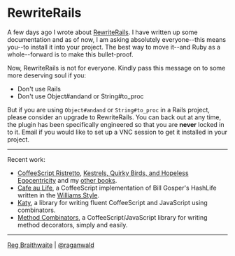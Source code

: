 RewriteRails
===

A few days ago I wrote about [RewriteRails](http://github.com/raganwald-deprecated/rewrite_rails/tree/master "raganwald's rewrite_rails at master &mdash; GitHub"). I have written up some documentation and as of now, I am asking absolutely everyone--this means you--to install it into your project. The best way to move it--and Ruby as a whole--forward is to make this bullet-proof.

Now, RewriteRails is not for everyone. Kindly pass this message on to some more deserving soul if you:

* Don't use Rails
* Don't use Object#andand or String#to_proc

But if you are using `Object#andand` or `String#to_proc` in a Rails project, please consider an upgrade to RewriteRails. You can back out at any time, the plugin has been specifically engineered so that you are **never** locked in to it. Email if you would like to set up a VNC session to get it installed in your project.

---

Recent work:

* [CoffeeScript Ristretto](http://leanpub.com/coffeescript-ristretto), [Kestrels, Quirky Birds, and Hopeless Egocentricity](http://leanpub.com/combinators) and my [other books](http://leanpub.com/u/raganwald).
* [Cafe au Life](http://recursiveuniver.se), a CoffeeScript implementation of Bill Gosper's HashLife written in the [Williams Style](https://github.com/raganwald/homoiconic/blob/master/2011/11/COMEFROM.md).
* [Katy](http://github.com/raganwald/Katy), a library for writing fluent CoffeeScript and JavaScript using combinators.
* [Method Combinators](https://github.com/raganwald/method-combinators), a CoffeeScript/JavaScript library for writing method decorators, simply and easily. 

---

[Reg Braithwaite](http://braythwayt.com) | [@raganwald](http://twitter.com/raganwald)